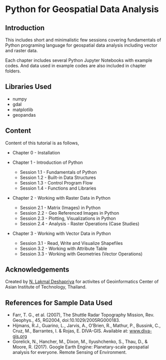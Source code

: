 # Python for Geospatial Data Analysis

## Introduction

This includes short and minimalistic few sessions covering fundamentals of Python programing language for geospatial data analysis including vector and raster data.

Each chapter includes several Python Jupyter Notebooks with example codes. And data used in example codes are also included in chapter folders.

## Libraries Used

* numpy
* gdal
* matplotlib
* geopandas

## Content

Content of this tutorial is as follows,

* Chapter 0 - Installation

* Chapter 1 - Introduction of Python
  * Session 1.1 - Fundamentals of Python
  * Session 1.2 - Built-in Data Structures
  * Session 1.3 - Control Program Flow
  * Session 1.4 - Functions and Libraries

* Chapter 2 - Working with Raster Data in Python
  * Session 2.1 - Matrix (Images) in Python
  * Session 2.2 - Geo Referenced Images in Python
  * Session 2.3 - Plotting, Visualizations in Python
  * Session 2.4 - Analysis - Raster Operations (Case Studies)

* Chapter 3 - Working with Vector Data in Python
  * Session 3.1 - Read, Write and Visualize Shapefiles
  * Session 3.2 - Working with Attribute Table
  * Session 3.3 - Working with Geometries (Vector Operations)

## Acknowledgements
Created by [N. Lakmal Deshapriya](https://github.com/lakmalnd) for activites of Geoinformatics Center of Asian Institute of Technology, Thailand.

## References for Sample Data Used
* Farr, T. G., et al. (2007), The Shuttle Radar Topography Mission, Rev. Geophys., 45, RG2004, doi:10.1029/2005RG000183.
* Hijmans, R.J., Guarino, L., Jarvis, A., O’Brien, R., Mathur, P., Bussink, C., Cruz, M., Barrantes, I. & Rojas, E. DIVA-GIS. Available at: www.diva-gis.org
* Gorelick, N., Hancher, M., Dixon, M., Ilyushchenko, S., Thau, D., & Moore, R. (2017). Google Earth Engine: Planetary-scale geospatial analysis for everyone. Remote Sensing of Environment.
